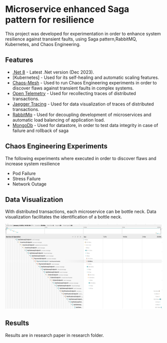 # Microservice enhanced Saga pattern for resilience

This project was developed for experimentation in order to enhance system resilience against transient faults, using Saga pattern,RabbitMQ, Kubernetes, and Chaos Engineering.

## Features

- [.Net 8] - Latest .Net version (Dec 2023).
- [Kubernetes] - Used for its self-healing and automatic scaling features.
- [Chaos-Mesh] - Used to run Chaos Engineering experiments in order to discover flaws against transient faults in complex systems.
- [Open Telemetry] - Used for recollecting traces of distributed transactions.
- [Jaegger Tracing] - Used for data visualization of traces of distributed transactions.
- [RabbitMq] - Used for decoupling development of microservices and automatic load balancing of application load.
- [MongoDb] - Used for datastore, in order to test data integrity in case of failure and rollback of saga

## Chaos Engineering Experiments

The following experiments where executed in order to discover flaws and increase system resilience

- Pod Failure
- Stress Failure
- Network Outage

## Data Visualization

With distributed transactions, each microservice can be bottle neck. Data visualization facilitates the identification of a bottle neck.

![alt text](1.png "Data Visualization")

## Results

Results are in research paper in research folder.

[//]: # "These are reference links used in the body of this note and get stripped out when the markdown processor does its job. There is no need to format nicely because it shouldn't be seen. Thanks SO - http://stackoverflow.com/questions/4823468/store-comments-in-markdown-syntax"
[.Net 8]: https://dotnet.microsoft.com/en-us/download/dotnet/8.0
[Chaos-Mesh]: https://chaos-mesh.org/docs/
[Open Telemetry]: https://opentelemetry.io/docs/
[Jaegger Tracing]: https://www.jaegertracing.io/docs/1.53/features/
[RabbitMq]: https://www.rabbitmq.com/tutorials/tutorial-two-python.html
[Kuberentes]: https://kubernetes.io/
[MongoDb]: https://www.mongodb.com/
